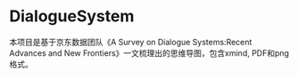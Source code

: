# DialogueSystem
本项目是基于京东数据团队《A Survey on Dialogue Systems:Recent Advances and New Frontiers》一文梳理出的思维导图，包含xmind, PDF和png格式。
